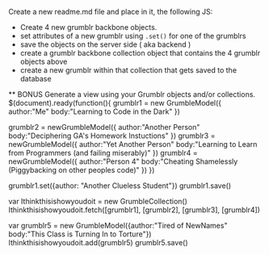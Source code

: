 Create a new readme.md file and place in it, the following JS:

- Create 4 new grumblr backbone objects.
- set attributes of a new grumblr using `.set()` for one of the grumblrs
- save the objects on the server side ( aka backend )
- create a grumblr backbone collection object that contains the 4 grumblr objects above
- create a new grumblr within that collection that gets saved to the database

** BONUS
Generate a view using your Grumblr objects and/or collections.
$(document).ready(function(){
  grumblr1 = new GrumbleModel({
    author:"Me"
    body:"Learning to Code in the Dark"
    })

  grumblr2 = newGrumbleModel({
    author:"Another Person"
    body:"Deciphering GA's Homework Instuctions"
    })
  grumblr3 = newGrumbleModel({
    author:"Yet Another Person"
    body:"Learning to Learn from Programmers (and failing miserably)"
    })
  grumblr4 = newGrumbleModel({
    author:"Person 4"
    body:"Cheating Shamelessly (Piggybacking on other peoples code)"
    })
  })

  grumblr1.set({author: "Another Clueless Student"})
  grumblr1.save()

  var Ithinkthisishowyoudoit = new GrumbleCollection()
  Ithinkthisishowyoudoit.fetch([grumblr1], [grumblr2], [grumblr3], [grumblr4])

  var grumblr5 = new GrumbleModel({author:"Tired of NewNames" body:"This Class is Turning In to Torture"})
  Ithinkthisishowyoudoit.add(grumblr5)
  grumblr5.save()
